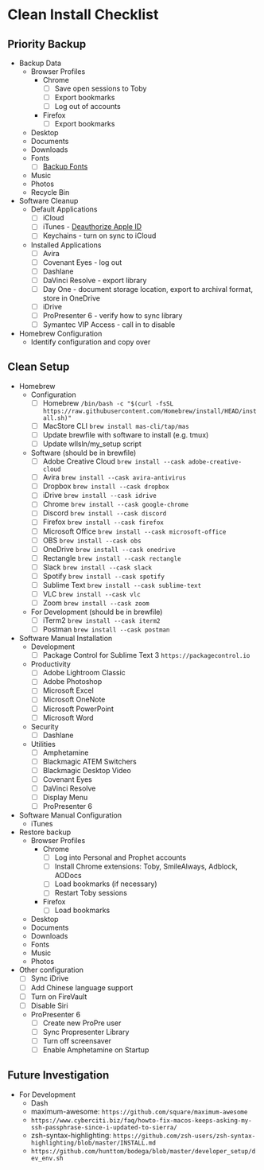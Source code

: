 # Clean Install Checklist

## Priority Backup

* Backup Data
  * Browser Profiles
    * Chrome
      * [ ] Save open sessions to Toby
      * [ ] Export bookmarks
      * [ ] Log out of accounts
    * Firefox
      * [ ] Export bookmarks
  * Desktop
  * Documents
  * Downloads
  * Fonts
    * [ ] [Backup Fonts](https://discussions.apple.com/thread/737547)
  * Music
  * Photos
  * Recycle Bin
* Software Cleanup
  * Default Applications
    * [ ] iCloud
    * [ ] iTunes - [Deauthorize Apple ID](https://support.apple.com/en-us/HT201251)
    * [ ] Keychains - turn on sync to iCloud
  * Installed Applications
    * [ ] Avira
    * [ ] Covenant Eyes - log out
    * [ ] Dashlane
    * [ ] DaVinci Resolve - export library
    * [ ] Day One - document storage location, export to archival format, store in OneDrive
    * [ ] iDrive
    * [ ] ProPresenter 6 - verify how to sync library
    * [ ] Symantec VIP Access - call in to disable
* Homebrew Configuration
  * Identify configuration and copy over

## Clean Setup

* Homebrew
  * Configuration
    * [ ] Homebrew `/bin/bash -c "$(curl -fsSL https://raw.githubusercontent.com/Homebrew/install/HEAD/install.sh)"`
    * [ ] MacStore CLI  `brew install mas-cli/tap/mas`
    * [ ] Update brewfile with software to install (e.g. tmux)
    * [ ] Update wllsln/my_setup script
  * Software (should be in brewfile)
    * [ ] Adobe Creative Cloud `brew install --cask adobe-creative-cloud`
    * [ ] Avira `brew install --cask avira-antivirus`
    * [ ] Dropbox `brew install --cask dropbox`
    * [ ] iDrive `brew install --cask idrive`
    * [ ] Chrome `brew install --cask google-chrome`
    * [ ] Discord `brew install --cask discord`
    * [ ] Firefox `brew install --cask firefox`
    * [ ] Microsoft Office `brew install --cask microsoft-office`
    * [ ] OBS `brew install --cask obs`
    * [ ] OneDrive `brew install --cask onedrive`
    * [ ] Rectangle `brew install --cask rectangle`
    * [ ] Slack `brew install --cask slack`
    * [ ] Spotify `brew install --cask spotify`
    * [ ] Sublime Text `brew install --cask sublime-text`
    * [ ] VLC `brew install --cask vlc`
    * [ ] Zoom `brew install --cask zoom`
  * For Development (should be in brewfile)
    * [ ] iTerm2 `brew install --cask iterm2`
    * [ ] Postman `brew install --cask postman`
* Software Manual Installation
  * Development
    * [ ] Package Control for Sublime Text 3 `https://packagecontrol.io`
  * Productivity
    * [ ] Adobe Lightroom Classic
    * [ ] Adobe Photoshop
    * [ ] Microsoft Excel
    * [ ] Microsoft OneNote
    * [ ] Microsoft PowerPoint
    * [ ] Microsoft Word
  * Security
    * [ ] Dashlane
  * Utilities
    * [ ] Amphetamine
    * [ ] Blackmagic ATEM Switchers
    * [ ] Blackmagic Desktop Video
    * [ ] Covenant Eyes
    * [ ] DaVinci Resolve
    * [ ] Display Menu
    * [ ] ProPresenter 6
* Software Manual Configuration
  * iTunes
* Restore backup
  * Browser Profiles
    * Chrome
      * [ ] Log into Personal and Prophet accounts
      * [ ] Install Chrome extensions: Toby, SmileAlways, Adblock, AODocs
      * [ ] Load bookmarks (if necessary)
      * [ ] Restart Toby sessions
    * Firefox
      * [ ] Load bookmarks
  * Desktop
  * Documents
  * Downloads
  * Fonts
  * Music
  * Photos
* Other configuration
  * [ ] Sync iDrive
  * [ ] Add Chinese language support
  * [ ] Turn on FireVault
  * [ ] Disable Siri
  * ProPresenter 6
    * [ ] Create new ProPre user
    * [ ] Sync Propresenter Library
    * [ ] Turn off screensaver
    * [ ] Enable Amphetamine on Startup

## Future Investigation

* For Development
  * Dash
  * maximum-awesome: `https://github.com/square/maximum-awesome`
  * `https://www.cyberciti.biz/faq/howto-fix-macos-keeps-asking-my-ssh-passphrase-since-i-updated-to-sierra/`
  * zsh-syntax-highlighting: `https://github.com/zsh-users/zsh-syntax-highlighting/blob/master/INSTALL.md`
  * `https://github.com/hunttom/bodega/blob/master/developer_setup/dev_env.sh`
